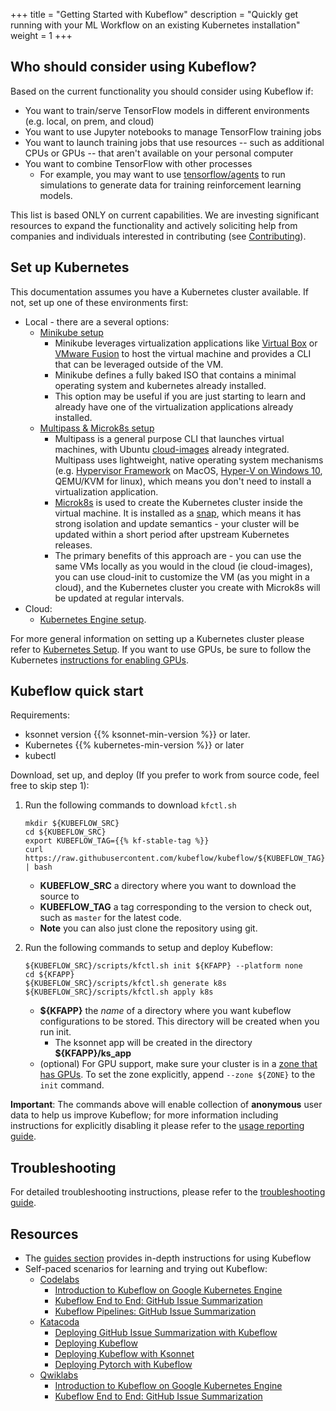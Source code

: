 +++
title = "Getting Started with Kubeflow"
description = "Quickly get running with your ML Workflow on an existing Kubernetes installation"
weight = 1
+++

## Who should consider using Kubeflow?

Based on the current functionality you should consider using Kubeflow if:

  * You want to train/serve TensorFlow models in different environments (e.g. local, on prem, and cloud)
  * You want to use Jupyter notebooks to manage TensorFlow training jobs
  * You want to launch training jobs that use resources -- such as additional
    CPUs or GPUs -- that aren't available on your personal computer
  * You want to combine TensorFlow with other processes
       * For example, you may want to use [tensorflow/agents](https://github.com/tensorflow/agents) to run simulations to generate data for training reinforcement learning models.

This list is based ONLY on current capabilities. We are investing significant resources to expand the
functionality and actively soliciting help from companies and individuals interested in contributing (see [Contributing](/docs/contributing/)).

## Set up Kubernetes

This documentation assumes you have a Kubernetes cluster available. If not, set up one of these environments first:

  * Local - there are a several options:
    * [Minikube setup](/docs/started/getting-started-minikube/)
      * Minikube leverages virtualization applications like [Virtual Box](https://www.virtualbox.org/) or [VMware Fusion](https://www.vmware.com/products/fusion.html) to host the virtual machine and provides a CLI that can be leveraged outside of the VM.
      * Minikube defines a fully baked ISO that contains a minimal operating system and kubernetes already installed.
      * This option may be useful if you are just starting to learn and already have one of the virtualization applications already installed.  
    * [Multipass & Microk8s setup](/docs/started/getting-started-multipass/)
      * Multipass is a general purpose CLI that launches virtual machines, with Ubuntu [cloud-images](http://cloud-images.ubuntu.com/) already integrated. Multipass uses lightweight, native operating system mechanisms (e.g. [Hypervisor Framework](https://developer.apple.com/documentation/hypervisor) on MacOS, [Hyper-V on Windows 10](https://docs.microsoft.com/en-us/virtualization/hyper-v-on-windows/quick-start/enable-hyper-v), QEMU/KVM for linux), which means you don't need to install a virtualization application.
      * [Microk8s](https://microk8s.io) is used to create the Kubernetes cluster inside the virtual machine. It is installed as a [snap](https://snapcraft.io/), which means it has strong isolation and update semantics - your cluster will be updated within a short period after upstream Kubernetes releases.
      * The primary benefits of this approach are - you can use the same VMs locally as you would in the cloud (ie cloud-images), you can use cloud-init to customize the VM (as you might in a cloud), and the Kubernetes cluster you create with Microk8s will be updated at regular intervals.
  * Cloud:
    * [Kubernetes Engine setup](/docs/started/getting-started-gke/).

For more general information on setting up a Kubernetes cluster please refer to [Kubernetes Setup](https://kubernetes.io/docs/setup/). If you want to use GPUs, be sure to follow the Kubernetes [instructions for enabling GPUs](https://kubernetes.io/docs/tasks/manage-gpus/scheduling-gpus/).

## Kubeflow quick start

Requirements:

  * ksonnet version {{% ksonnet-min-version %}} or later.
  * Kubernetes {{% kubernetes-min-version %}} or later
  * kubectl

Download, set up, and deploy (If you prefer to work from source code, feel free to skip step 1):

1. Run the following commands to download `kfctl.sh`

    ```
    mkdir ${KUBEFLOW_SRC}
    cd ${KUBEFLOW_SRC}
    export KUBEFLOW_TAG={{% kf-stable-tag %}}
    curl https://raw.githubusercontent.com/kubeflow/kubeflow/${KUBEFLOW_TAG}/scripts/download.sh | bash
     ```
   * **KUBEFLOW_SRC** a directory where you want to download the source to
   * **KUBEFLOW_TAG** a tag corresponding to the version to check out, such as `master` for the latest code.
   * **Note** you can also just clone the repository using git.
1. Run the following commands to setup and deploy Kubeflow:
    
    ```
    ${KUBEFLOW_SRC}/scripts/kfctl.sh init ${KFAPP} --platform none
    cd ${KFAPP}
    ${KUBEFLOW_SRC}/scripts/kfctl.sh generate k8s
    ${KUBEFLOW_SRC}/scripts/kfctl.sh apply k8s
    ```
   * **${KFAPP}** the _name_ of a directory where you want kubeflow configurations to be stored. This directory will be created when you run init.
      * The ksonnet app will be created in the directory **${KFAPP}/ks_app**
   * (optional) For GPU support, make sure your cluster is in a [zone that has GPUs](https://cloud.google.com/compute/docs/regions-zones/). To set the zone explicitly, append `--zone ${ZONE}` to the `init` command.

**Important**: The commands above will enable collection of **anonymous** user data to help us improve Kubeflow; for more information including instructions for explicitly
disabling it please refer to the [usage reporting guide](/docs/guides/usage-reporting/).

## Troubleshooting
For detailed troubleshooting instructions, please refer to the [troubleshooting guide](/docs/guides/troubleshooting/).

## Resources

* The [guides section](/docs/guides/) provides in-depth instructions for using Kubeflow
* Self-paced scenarios for learning and trying out Kubeflow:
  * [Codelabs](https://codelabs.developers.google.com/?cat=tensorflow)
      * [Introduction to Kubeflow on Google Kubernetes Engine](https://codelabs.developers.google.com/codelabs/kubeflow-introduction/index.html)
      * [Kubeflow End to End: GitHub Issue Summarization](https://codelabs.developers.google.com/codelabs/cloud-kubeflow-e2e-gis/index.html)
      * [Kubeflow Pipelines: GitHub Issue Summarization](https://codelabs.developers.google.com/codelabs/cloud-kubeflow-pipelines-gis/index.html)
  * [Katacoda](https://www.katacoda.com/kubeflow)
      * [Deploying GitHub Issue Summarization with Kubeflow](https://www.katacoda.com/kubeflow/scenarios/deploying-github-issue-summarization)
      * [Deploying Kubeflow](https://www.katacoda.com/kubeflow/scenarios/deploying-kubeflow)
      * [Deploying Kubeflow with Ksonnet](https://www.katacoda.com/kubeflow/scenarios/deploying-kubeflow-with-ksonnet)
      * [Deploying Pytorch with Kubeflow](https://www.katacoda.com/kubeflow/scenarios/deploy-pytorch-with-kubeflow)
  * [Qwiklabs](https://qwiklabs.com/catalog?keywords=kubeflow)
      * [Introduction to Kubeflow on Google Kubernetes Engine](https://qwiklabs.com/focuses/960?locale=en&parent=catalog)
      * [Kubeflow End to End: GitHub Issue Summarization](https://qwiklabs.com/focuses/1257?locale=en&parent=catalog)
